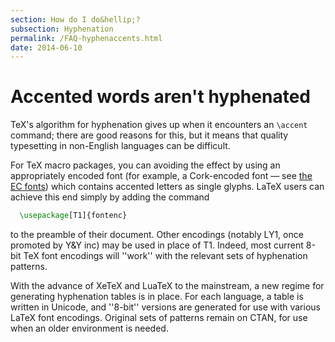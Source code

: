 ```yaml
---
section: How do I do&hellip;?
subsection: Hyphenation
permalink: /FAQ-hyphenaccents.html
date: 2014-06-10
---
```


# Accented words aren't hyphenated

TeX's algorithm for hyphenation gives up when it encounters an
`\accent` command; there are good reasons for this, but it means
that quality typesetting in non-English languages can be difficult.

For TeX macro packages, you can avoiding the effect by using an
appropriately encoded font (for example, a Cork-encoded font&nbsp;&mdash; see
[the EC fonts](FAQ-ECfonts.md)) which contains accented
letters as single glyphs.  LaTeX users can achieve this end simply
by adding the command
```latex
  \usepackage[T1]{fontenc}
```
to the preamble of their document.  Other encodings (notably
LY1, once promoted by Y&Y inc) may be used
in place of T1.  Indeed, most current 8-bit TeX font
encodings will ''work'' with the relevant sets of hyphenation patterns. 

With the advance of XeTeX and LuaTeX to the mainstream, a new
regime for generating hyphenation tables is in place.  For each
language, a table is written in Unicode, and ''8-bit'' versions are
generated for use with various LaTeX font encodings.  Original sets
of patterns remain on CTAN, for use when an older environment
is needed.

